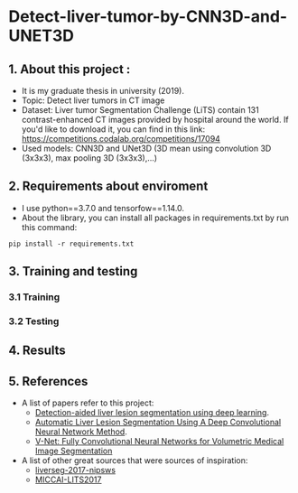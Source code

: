 # Detect-liver-tumor-by-CNN3D-and-UNET3D
## 1. About this project :
+ It is my graduate thesis in university (2019).
+ Topic: Detect liver tumors in CT image
+ Dataset: Liver tumor Segmentation Challenge (LiTS) contain 131 contrast-enhanced CT images provided by hospital around the world. If you'd like to download it, you can find in this link: https://competitions.codalab.org/competitions/17094
+ Used models: CNN3D and UNet3D (3D mean using convolution 3D (3x3x3), max pooling 3D (3x3x3),...)

## 2. Requirements about enviroment
+ I use python==3.7.0 and tensorfow==1.14.0.
+ About the library, you can install all packages in requirements.txt by run this command:
 ```Shell
pip install -r requirements.txt
```

## 3. Training and testing
### 3.1 Training
### 3.2 Testing

## 4. Results

## 5. References
- A list of papers refer to this project:
  * [Detection-aided liver lesion segmentation using deep learning](https://arxiv.org/abs/1711.11069).
  * [Automatic Liver Lesion Segmentation Using A Deep Convolutional Neural Network Method](https://arxiv.org/abs/1704.07239).
  * [V-Net: Fully Convolutional Neural Networks for Volumetric Medical Image Segmentation](https://arxiv.org/abs/1606.04797)
- A list of other great sources that were sources of inspiration:
  * [liverseg-2017-nipsws](https://github.com/imatge-upc/liverseg-2017-nipsws)
  * [MICCAI-LITS2017](https://github.com/assassint2017/MICCAI-LITS2017)
